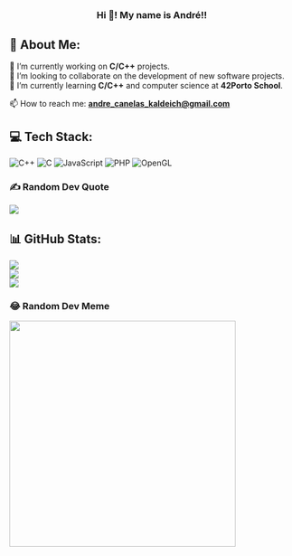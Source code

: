 ## <h3 align="center">Hi 👋! My name is André!!</h3>


## 💫 About Me:
🔭 I’m currently working on **C/C++** projects.<br>👯 I’m looking to collaborate on the development of new software projects.<br>🌱 I’m currently learning **C/C++** and computer science at **42Porto School**.

📫 How to reach me: **andre_canelas_kaldeich@gmail.com**


## 💻 Tech Stack:
![C++](https://img.shields.io/badge/c++-%2300599C.svg?style=for-the-badge&logo=c%2B%2B&logoColor=white) ![C](https://img.shields.io/badge/c-%2300599C.svg?style=for-the-badge&logo=c&logoColor=white) ![JavaScript](https://img.shields.io/badge/javascript-%23323330.svg?style=for-the-badge&logo=javascript&logoColor=%23F7DF1E) ![PHP](https://img.shields.io/badge/php-%23777BB4.svg?style=for-the-badge&logo=php&logoColor=white) ![OpenGL](https://img.shields.io/badge/OpenGL-%23FFFFFF.svg?style=for-the-badge&logo=opengl)
### ✍️ Random Dev Quote
![](https://quotes-github-readme.vercel.app/api?type=vetical&theme=gruvbox)
## 📊 GitHub Stats:
![](https://github-readme-stats.vercel.app/api?username=elpapz&theme=blue-green&hide_border=false&include_all_commits=false&count_private=false)<br/>
![](https://github-readme-streak-stats.herokuapp.com/?user=elpapz&theme=blue-green&hide_border=false)<br/>
![](https://github-readme-stats.vercel.app/api/top-langs/?username=elpapz&theme=blue-green&hide_border=false&include_all_commits=false&count_private=false&layout=compact)
### 😂 Random Dev Meme
<img src='https://randommeme-five.vercel.app/' style="height: 400px;"/>


